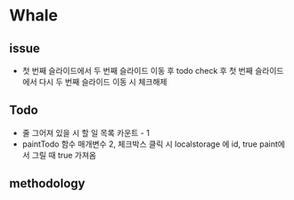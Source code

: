 # Whale


## issue
- 첫 번째 슬라이드에서 두 번째 슬라이드 이동 후 todo check 후 첫 번째 슬라이드에서 다시 두 번째 슬라이드 이동 시 체크해제

## Todo
- 줄 그어져 있을 시 할 일 목록 카운트 - 1
- paintTodo 함수 매개변수 2, 체크박스 클릭 시 localstorage 에 id, true paint에서 그릴 때 true 가져옴

## methodology

